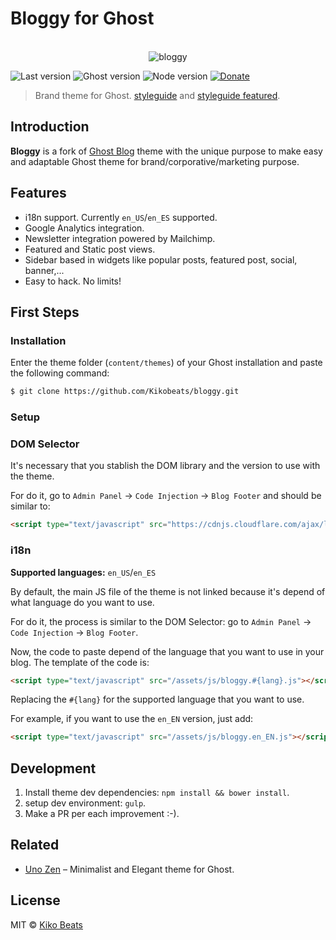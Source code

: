 # Bloggy for Ghost

<p align="center">
  <br>
  <img src="http://i.imgur.com/vxzThpT.png" alt="bloggy">
  <br>
</p>

![Last version](https://img.shields.io/github/tag/Kikobeats/bloggy.svg?style=flat-square)
![Ghost version](https://img.shields.io/badge/Ghost->%3D%200.8.x-brightgreen.svg?style=flat-square)
![Node version](https://img.shields.io/badge/node-%5E4.2.0-brightgreen.svg?style=flat-square)
[![Donate](https://img.shields.io/badge/donate-paypal-blue.svg?style=flat-square)](https://paypal.me/kikobeats)

> Brand theme for Ghost. [styleguide](https://zombeats.es/styleguide/) and [styleguide featured](https://zombeats.es/styleguide-featured/).

## Introduction

**Bloggy** is a fork of [Ghost Blog](https://github.com/TryGhost/Blog) theme with the unique purpose to make easy and adaptable Ghost theme for brand/corporative/marketing purpose.

## Features

- i18n support. Currently `en_US`/`en_ES` supported.
- Google Analytics integration.
- Newsletter integration powered by Mailchimp.
- Featured and Static post views.
- Sidebar based in widgets like popular posts, featured post, social, banner,...
- Easy to hack. No limits!

## First Steps

### Installation

Enter the theme folder (`content/themes`) of your Ghost installation and paste the following command:

```bash
$ git clone https://github.com/Kikobeats/bloggy.git
```

### Setup

### DOM Selector

It's necessary that you stablish the DOM library and the version to use with the theme.

For do it, go to `Admin Panel` → `Code Injection` → `Blog Footer` and should be similar to:

```html
<script type="text/javascript" src="https://cdnjs.cloudflare.com/ajax/libs/jquery/1.11.3/jquery.min.js"></script>
```

### i18n

**Supported languages:** `en_US`/`en_ES`

By default, the main JS file of the theme is not linked because it's depend of what language do you want to use.

For do it, the process is similar to the DOM Selector: go to `Admin Panel` → `Code Injection` → `Blog Footer`.

Now, the code to paste depend of the language that you want to use in your blog. The template of the code is:

```html
<script type="text/javascript" src="/assets/js/bloggy.#{lang}.js"></script>
```

Replacing the `#{lang}` for the supported language that you want to use.

For example, if you want to use the `en_EN` version, just add:

```html
<script type="text/javascript" src="/assets/js/bloggy.en_EN.js"></script>
```

## Development

1. Install theme dev dependencies: `npm install && bower install`.
2. setup dev environment: `gulp`.
3. Make a PR per each improvement :-).

## Related

* [Uno Zen](https://github.com/Kikobeats/uno-zen#uno-zen-for-ghost) – Minimalist and Elegant theme for Ghost.

## License

MIT © [Kiko Beats](kikobeats.com)
